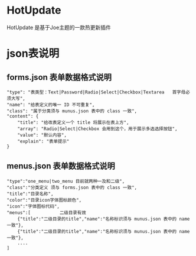 # HotUpdate
HotUpdate 是基于Joe主题的一款热更新插件

# json表说明

## forms.json 表单数据格式说明

    "type": "表类型：Text|Password|Radio|Select|Checkbox|Textarea   首字母必须大写",
    "name": "给表定义的唯一 ID 不可重复",
    "class": "属于分类须与 munus.json 表中的 class 一致",
    "content": {
        "title": "给改表定义一个 title 将展示在表上方",
        "array": "Radio|Select|Checkbox 会用到这个，用于展示多选选择按钮",
        "value": "默认内容",
        "explain": "表单提示"
    }


## menus.json 表单数据格式说明

    "type":"one_menu|two_menu 目前就两种一及和二级",
    "class":"分类定义 须与 forms.json 表中的 class 一致",
    "title":"目录名称",
    "color":"目录icon字体图标颜色",
    "icon":"字体图标代码",
    "menus":[           二级目录有效
        {"title":"二级目录的title","name":"名称标识须与 munus.json 表中的 name 一致"},
        {"title":"二级目录的title","name":"名称标识须与 munus.json 表中的 name 一致"},
        ....
    ]